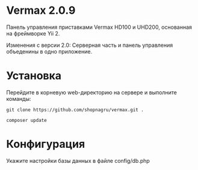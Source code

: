 Vermax 2.0.9
============================

Панель управления приставками Vermax HD100 и UHD200, основанная на фреймворке Yii 2.

Изменения с версии 2.0:
Серверная часть и панель управления объеденины в одно приложение.

# Установка

Перейдите в корневую web-директорию на сервере и выполните команды:

`git clone https://github.com/shopnagru/vermax.git .`

`composer update`

# Конфигурация

Укажите настройки базы данных в файле config/db.php
